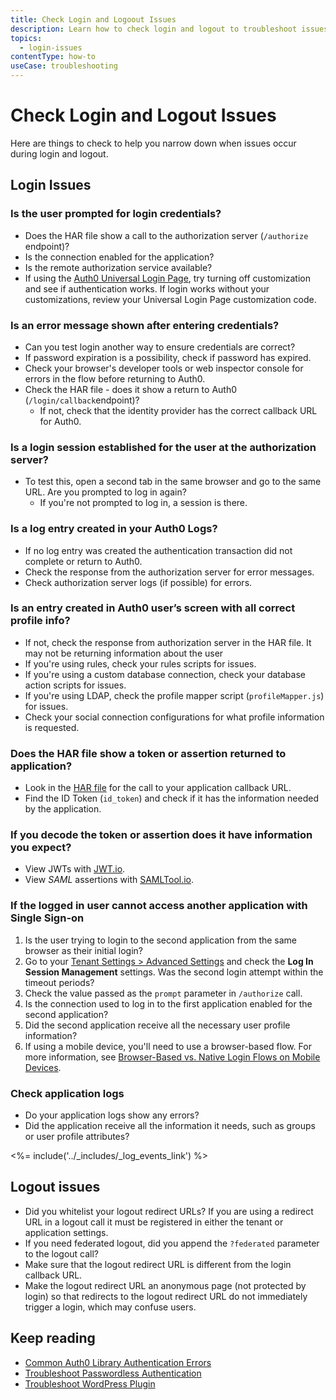 ```yaml
---
title: Check Login and Logoout Issues
description: Learn how to check login and logout to troubleshoot issues. 
topics:
  - login-issues
contentType: how-to
useCase: troubleshooting
---
```


# Check Login and Logout Issues

Here are things to check to help you narrow down when issues occur during login and logout.

## Login Issues

### Is the user prompted for login credentials?

* Does the HAR file show a call to the authorization server (`/authorize` endpoint)?
* Is the connection enabled for the application?
* Is the remote authorization service available? 
* If using the [Auth0 Universal Login Page](/hosted-pages/login), try turning off customization and see if authentication works. If login works without your customizations, review your Universal Login Page customization code.

### Is an error message shown after entering credentials?

* Can you test login another way to ensure credentials are correct?
* If password expiration is a possibility, check if password has expired.
* Check your browser's developer tools or web inspector console for errors in the flow before returning to Auth0.
* Check the HAR file - does it show a return to Auth0 (`/login/callback`endpoint)?
    - If not, check that the identity provider has the correct callback URL for Auth0.

### Is a login session established for the user at the authorization server?

* To test this, open a second tab in the same browser and go to the same URL. Are you prompted to log in again?
    - If you're not prompted to log in, a session is there.

### Is a log entry created in your Auth0 Logs?

* If no log entry was created the authentication transaction did not complete or return to Auth0.
* Check the response from the authorization server for error messages.
* Check authorization server logs (if possible) for errors.

### Is an entry created in Auth0 user’s screen with all correct profile info?

* If not, check the response from authorization server in the HAR file. It may not be returning information about the user
* If you're using rules, check your rules scripts for issues.
* If you're using a custom database connection, check your database action scripts for issues.
* If you're using LDAP, check the profile mapper script (`profileMapper.js`) for issues.
* Check your social connection configurations for what profile information is requested.

### Does the HAR file show a token or assertion returned to application?

* Look in the [HAR file](/troubleshoot/guides/generate-har-files) for the call to your application callback URL.
* Find the ID Token (`id_token`) and check if it has the information needed by the application.

### If you decode the token or assertion does it have information you expect?

* View JWTs with [JWT.io](http://jwt.io).
* View <dfn data-key="security-assertion-markup-language">SAML</dfn> assertions with [SAMLTool.io](http://samltool.io).

### If the logged in user cannot access another application with Single Sign-on

1. Is the user trying to login to the second application from the same browser as their initial login?
2. Go to your [Tenant Settings > Advanced Settings](${manage_url}/#/tenant/advanced) and check the **Log In Session Management** settings. Was the second login attempt within the timeout periods?
3. Check the value passed as the `prompt` parameter in `/authorize` call.
4. Is the connection used to log in to the first application enabled for the second application?
5. Did the second application receive all the necessary user profile information?
6. If using a mobile device, you'll need to use a browser-based flow. For more information, see [Browser-Based vs. Native Login Flows on Mobile Devices](/design/browser-based-vs-native-experience-on-mobile).

### Check application logs

* Do your application logs show any errors?
* Did the application receive all the information it needs, such as groups or user profile attributes?

<%= include('../_includes/_log_events_link') %>

## Logout issues

* Did you whitelist your logout redirect URLs? If you are using a redirect URL in a logout call it must be registered in either the tenant or application settings.
* If you need federated logout, did you append the `?federated` parameter to the logout call?
* Make sure that the logout redirect URL is different from the login callback URL.
* Make the logout redirect URL an anonymous page (not protected by login) so that redirects to the logout redirect URL do not immediately trigger a login, which may confuse users.

## Keep reading

* [Common Auth0 Library Authentication Errors](/libraries/error-messages)
* [Troubleshoot Passwordless Authentication](/connections/passwordless/reference/troubleshoot)
* [Troubleshoot WordPress Plugin](/cms/wordpress/troubleshoot)